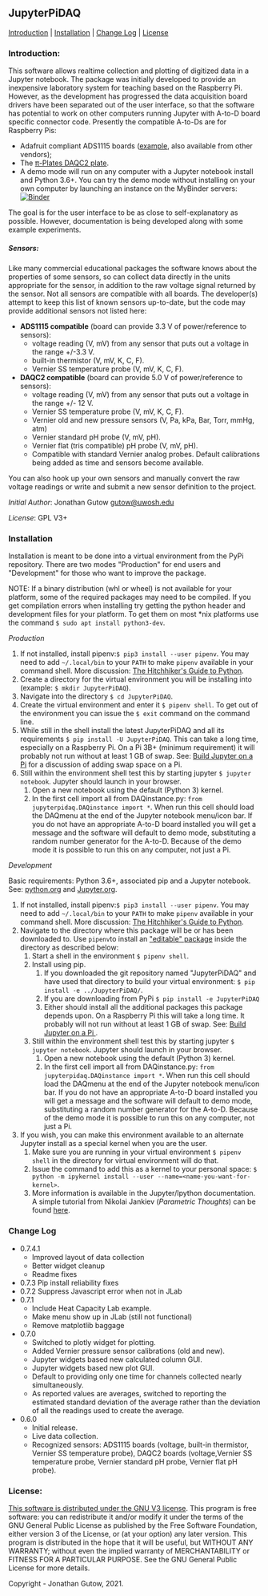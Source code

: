 ## JupyterPiDAQ
[Introduction](#introduction) | [Installation](#installation) | 
[Change Log](#change-log) | [License](#license)
### Introduction:
This software allows realtime collection and plotting of 
digitized data in  a Jupyter notebook. The package was initially developed
to provide an inexpensive laboratory system for teaching based on
the Raspberry Pi.  However, as the development has progressed the data
acquisition board drivers have been separated out of the user interface,
so that the software has potential to work on other computers running Jupyter
with A-to-D board specific connector code. Presently the compatible A-to-Ds are
for Raspberry Pis: 
* Adafruit compliant ADS1115 boards 
([example](https://www.amazon.com/KNACRO-4-Channel-Raspberry-ADS1115-Channel/dp/B07149WH7P),
also available from other vendors);
* The [&pi;-Plates DAQC2 plate](https://pi-plates.com/daqc2r1/). 
* A demo mode will run on any computer with a Jupyter notebook install and
Python 3.6+. You can try the demo mode without installing on your own 
  computer by launching an instance on the MyBinder servers:
[![Binder](https://mybinder.org/badge_logo.svg)](https://mybinder.org/v2/gh/JupyterPhysSciLab/JupyterPiDAQ.git/HEAD?filepath=usage_examples)
  
The goal is for the user interface to be as close to self-explanatory as
 possible. However, documentation is being developed along with some example
  experiments.

##### Sensors:
Like many commercial educational packages the software knows about the
properties of some sensors, so can collect data directly in the units
appropriate for the sensor, in addition to the raw voltage signal returned
by the sensor. Not all sensors are compatible with all boards.
The developer(s) attempt to keep this list of known sensors up-to-date, but the
code may provide additional sensors not listed here:
* __ADS1115 compatible__ (board can provide 3.3 V of power/reference to
 sensors):
  * voltage reading (V, mV) from any sensor that puts out a voltage in the
   range +/-3.3 V.
  * built-in thermistor (V, mV, K, C, F).
  * Vernier SS temperature probe (V, mV, K, C, F).
* __DAQC2 compatible__ (board can provide 5.0 V of power/reference to sensors):
  * voltage reading (V, mV) from any sensor that puts out a voltage in the
   range +/- 12 V.
  * Vernier SS temperature probe (V, mV, K, C, F).
  * Vernier old and new pressure sensors (V, Pa, kPa, Bar, Torr, mmHg, atm)  
  * Vernier standard pH probe (V, mV, pH).
  * Vernier flat (tris compatible) pH probe (V, mV, pH).
  * Compatible with standard Vernier analog probes. Default calibrations
  being added as time and sensors become available.

You can also hook up your own sensors and manually convert the raw voltage
readings or write and submit a new sensor definition to the project.

_Initial Author_: Jonathan Gutow <gutow@uwosh.edu>

_License_: GPL V3+

### Installation

Installation is meant to be done into a virtual environment
from the PyPi repository. There are two modes "Production" 
for end users and "Development" for those who want to
improve the package.

NOTE: If a binary distribution (whl or wheel) is not available for your
platform, some of the required packages may need to be compiled. If you get
compilation errors when installing try getting the python header and 
development files for your platform. To get them on most *nix platforms use the
command `$ sudo apt install python3-dev`.

_Production_

1. If not installed, install pipenv:`$ pip3 install --user pipenv`. You may
need to add `~/.local/bin` to your `PATH` to make `pipenv`
available in your command shell. More discussion: 
[The Hitchhiker's Guide to
Python](https://docs.python-guide.org/dev/virtualenvs/).
1. Create a directory for the virtual environment you will be installing
   into (example: `$ mkdir JupyterPiDAQ`).
1. Navigate into the directory `$ cd JupyterPiDAQ`.
1. Create the virtual environment and enter it `$ pipenv shell`. To get out of
   the environment you can issue the `$ exit` command on the command line.
1. While still in the shell install the latest JupyterPiDAQ and all its
 requirements
   `$ pip install -U JupyterPiDAQ`. This can take a long time, especially on a
   Raspberry Pi. On a Pi 3B+ (minimum requirement) it will probably not run
   without at least 1 GB of swap. See: [Build Jupyter on a Pi](
   https://cms.gutow.uwosh.edu/Gutow/useful-chemistry-links/software-tools-and-coding/computer-and-coding-how-tos/installing-jupyter-on-raspberrian)
   for a discussion of adding swap space on a Pi.
1. Still within the environment shell test
   this by starting jupyter `$ jupyter notebook`. Jupyter should launch in your browser.
    1. Open a new notebook using the default (Python 3) kernel.
    1. In the first cell import all from DAQinstance.py: 
       `from jupyterpidaq.DAQinstance import *`.
        When run this cell should load the DAQmenu at the end of the Jupyter
        notebook menu/icon bar. If you do not have an appropriate A-to-D
        board installed you will get a message and the software
        will default to demo mode, substituting a random number
        generator for the A-to-D. Because of the demo mode it is
        possible to run this on any computer, not just a Pi.
        
_Development_

Basic requirements: Python 3.6+, associated
pip and a Jupyter notebook.
See: [python.org](https://python.org) and
[Jupyter.org](https://jupyter.org).

1. If not installed, install pipenv:`$ pip3 install --user pipenv`. You may
need to add `~/.local/bin` to your `PATH` to make `pipenv`
available in your command shell. More discussion: 
[The Hitchhiker's Guide to Python](https://docs.python-guide.org/dev/virtualenvs/).
1. Navigate to the directory where this package will be
or has been downloaded to. Use `pipenv`to install an 
["editable" package](https://pip.pypa.io/en/stable/reference/pip_install/#editable-installs) 
inside the directory as described below:
    1. Start a shell in the environment `$ pipenv shell`.
    1. Install using pip.
        1. If you downloaded the git repository named "JupyterPiDAQ"
        and have used that directory to build your virtual
        environment: `$ pip install -e ../JupyterPiDAQ/`.
        1. If you are downloading from PyPi
        `$ pip install -e JupyterPiDAQ`
        1. Either should install all the additional packages this
        package depends upon. On a Raspberry Pi this will take
        a long time. It probably will not run without at least 1 GB of swap. See: 
        [Build Jupyter on a Pi
        ](https://www.uwosh.edu/facstaff/gutow/computer-and-programming-how-tos/installing-jupyter-on-raspberrian).
    1. Still within the environment shell test
       this by starting jupyter `$ jupyter notebook`. Jupyter should launch in
       your browser.
        1. Open a new notebook using the default (Python 3) kernel.
        1. In the first cell import all from DAQinstance.py: 
        `from jupyterpidaq.DAQinstance import *`.
        When run this cell should load the DAQmenu at the end of the
        Jupyter notebook menu/icon bar. If you do not have an appropriate A-to-D
        board installed you will get a message and the software
        will default to demo mode, substituting a random number
        generator for the A-to-D. Because of the demo mode it is
        possible to run this on any computer, not just a Pi.
1. If you wish, you can make this environment available to an alternate Jupyter
install as a special kernel when you are the user.
    1. Make sure you are running in your virtual environment `$ pipenv shell` 
       in the directory for  virtual environment will do that.
    1. Issue the command to add this as a kernel to your personal space: 
    `$ python -m ipykernel install --user --name=<name-you-want-for-kernel>`.
    1. More information is available in the Jupyter/Ipython documentation. 
    A simple tutorial from Nikolai Jankiev (_Parametric Thoughts_) can be
     found [here](https://janakiev.com/til/jupyter-virtual-envs/). 

### Change Log
* 0.7.4.1
  * Improved layout of data collection
  * Better widget cleanup
  * Readme fixes
* 0.7.3 Pip install reliability fixes
* 0.7.2 Suppress Javascript error when not in JLab
* 0.7.1
  * Include Heat Capacity Lab example.
  * Make menu show up in JLab (still not functional)
  * Remove matplotlib baggage  
* 0.7.0
    * Switched to plotly widget for plotting.
    * Added Vernier pressure sensor calibrations (old and new).
    * Jupyter widgets based new calculated column GUI.
    * Jupyter widgets based new plot GUI.
    * Default to providing only one time for channels collected nearly 
      simultaneously.
    * As reported values are averages, switched to reporting the estimated 
      standard deviation of the average rather than the deviation of all the 
      readings used to create the average.
* 0.6.0 
  * Initial release.
  * Live data collection.
  * Recognized sensors: ADS1115 boards (voltage, built-in thermistor, 
    Vernier SS temperature probe), DAQC2 boards (voltage,Vernier SS 
    temperature probe, Vernier standard pH probe, Vernier flat pH probe). 
     
### License:
[This software is distributed under the GNU V3 license](https://gnu.org/licenses).
This program is free software: you can redistribute it and/or modify
    it under the terms of the GNU General Public License as published by
    the Free Software Foundation, either version 3 of the License, or
    (at your option) any later version.
    This program is distributed in the hope that it will be useful,
    but WITHOUT ANY WARRANTY; without even the implied warranty of
    MERCHANTABILITY or FITNESS FOR A PARTICULAR PURPOSE.  See the
    GNU General Public License for more details.

Copyright - Jonathan Gutow, 2021.